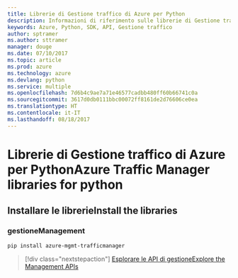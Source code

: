 ```yaml
---
title: Librerie di Gestione traffico di Azure per Python
description: Informazioni di riferimento sulle librerie di Gestione traffico di Azure per Python
keywords: Azure, Python, SDK, API, Gestione traffico
author: sptramer
ms.author: sttramer
manager: douge
ms.date: 07/10/2017
ms.topic: article
ms.prod: azure
ms.technology: azure
ms.devlang: python
ms.service: multiple
ms.openlocfilehash: 7d6b4c9ae7a71e46577cadbb480ff60b66741c0a
ms.sourcegitcommit: 3617d0db0111bbc00072ff8161de2d76606ce0ea
ms.translationtype: HT
ms.contentlocale: it-IT
ms.lasthandoff: 08/18/2017
---
```

# <a name="azure-traffic-manager-libraries-for-python"></a><span data-ttu-id="3f0d4-104">Librerie di Gestione traffico di Azure per Python</span><span class="sxs-lookup"><span data-stu-id="3f0d4-104">Azure Traffic Manager libraries for python</span></span>

## <a name="install-the-libraries"></a><span data-ttu-id="3f0d4-105">Installare le librerie</span><span class="sxs-lookup"><span data-stu-id="3f0d4-105">Install the libraries</span></span>


### <a name="management"></a><span data-ttu-id="3f0d4-106">gestione</span><span class="sxs-lookup"><span data-stu-id="3f0d4-106">Management</span></span>

```bash
pip install azure-mgmt-trafficmanager
```
> [!div class="nextstepaction"]
> [<span data-ttu-id="3f0d4-107">Esplorare le API di gestione</span><span class="sxs-lookup"><span data-stu-id="3f0d4-107">Explore the Management APIs</span></span>](/python/api/overview/azure/trafficmanager/managementlibrary)